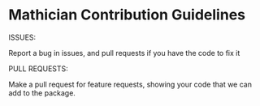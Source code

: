 # Mathician Contribution Guidelines

ISSUES:

Report a bug in issues, and pull requests if you have the code to fix it

PULL REQUESTS:

Make a pull request for feature requests, showing your code that we can add to the package.
